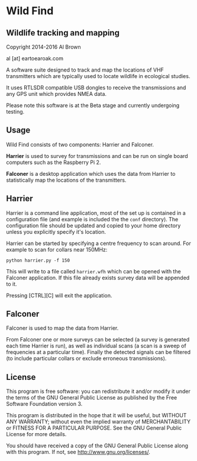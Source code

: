 # Wild Find #

## Wildlife tracking and mapping ##

Copyright 2014-2016 Al Brown

al [at] eartoearoak.com



A software suite designed to track and map the locations of VHF transmitters which are typically used to locate wildlife in ecological studies.

It uses RTLSDR compatible USB dongles to receive the transmissions and any GPS unit which provides NMEA data.

Please note this software is at the Beta stage and currently undergoing testing.

## Usage ##
Wild Find consists of two components: Harrier and Falconer.

**Harrier** is used to survey for transmissions and can be run on single board computers such as the Raspberry Pi 2.

**Falconer** is a desktop application which uses the data from Harrier to statistically map the locations of the transmitters. 

## Harrier ##
Harrier is a command line application, most of the set up is contained in a configuration file (and example is included the the `conf` directory).  The configuration file should be updated and copied to your home directory unless you explicitly specify it's location.

Harrier can be started by specifying a centre frequency to scan around. For example to scan for collars near 150MHz:

    python harrier.py -f 150

This will write to a file called `harrier.wfh` which can be opened with the Falconer application.  If this file already exists survey data will be appended to it.

Pressing [CTRL][C] will exit the application.


## Falconer ##
Falconer is used to map the data from Harrier.

From Falconer one or more surveys can be selected (a survey is generated each time Harrier is run), as well as individual scans (a scan is a sweep of frequencies at a particular time).  Finally the detected signals can be filtered (to include particular collars or exclude erroneous transmissions).


## License ##

This program is free software: you can redistribute it and/or modify it under the terms of the GNU General Public License as published by the Free Software Foundation version 3.

This program is distributed in the hope that it will be useful, but WITHOUT ANY WARRANTY; without even the implied warranty of MERCHANTABILITY or FITNESS FOR A PARTICULAR PURPOSE. See the GNU General Public License for more details.

You should have received a copy of the GNU General Public License along with this program. If not, see http://www.gnu.org/licenses/.
